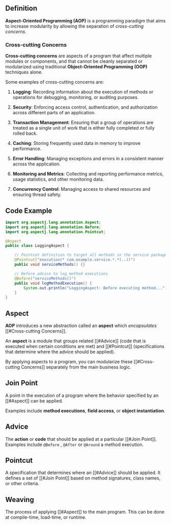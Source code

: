 ## Definition

**Aspect-Oriented Programming (AOP)** is a programming paradigm that aims to increase modularity by allowing the separation of *cross-cutting concerns*.

### Cross-cutting Concerns

**Cross-cutting concerns** are aspects of a program that affect multiple modules or components, and that cannot be cleanly separated or modularized using traditional **Object-Oriented Programming (OOP)** techniques alone.

Some examples of cross-cutting concerns are:

1. **Logging**: Recording information about the execution of methods or operations for debugging, monitoring, or auditing purposes.
    
2. **Security**: Enforcing access control, authentication, and authorization across different parts of an application.
    
3. **Transaction Management**: Ensuring that a group of operations are treated as a single unit of work that is either fully completed or fully rolled back.
    
4. **Caching**: Storing frequently used data in memory to improve performance.
    
5. **Error Handling**: Managing exceptions and errors in a consistent manner across the application.
    
6. **Monitoring and Metrics**: Collecting and reporting performance metrics, usage statistics, and other monitoring data.
    
7. **Concurrency Control**: Managing access to shared resources and ensuring thread safety.

## Code Example

```java
import org.aspectj.lang.annotation.Aspect;
import org.aspectj.lang.annotation.Before;
import org.aspectj.lang.annotation.Pointcut;

@Aspect
public class LoggingAspect {

    // Pointcut definition to target all methods in the service package
    @Pointcut("execution(* com.example.service.*.*(..))")
    public void serviceMethods() {}

    // Before advice to log method executions
    @Before("serviceMethods()")
    public void logMethodExecution() {
        System.out.println("LoggingAspect: Before executing method...");
    }
}
```

## Aspect

**AOP** introduces a new abstraction called an **aspect** which *encapsulates* [[#Cross-cutting Concerns]].

An **aspect** is a module that groups related [[#Advice]] (code that is executed when certain conditions are met) and [[#Pointcut]] (specifications that determine where the advice should be applied).

By applying aspects to a program, you can modularize these [[#Cross-cutting Concerns]] separately from the main business logic.

## Join Point

A point in the execution of a program where the behavior specified by an [[#Aspect]] can be applied. 

Examples include **method executions**, **field access**, or **object instantiation**.

## Advice

The **action** or **code** that should be applied at a particular [[#Join Point]]. Examples include `@Before` , `@After` or `@Around` a method execution.

## Pointcut

A specification that determines where an [[#Advice]] should be applied. It defines a set of [[#Join Point]] based on method signatures, class names, or other criteria.

## Weaving

The process of applying [[#Aspect]] to the main program. This can be done at compile-time, load-time, or runtime.